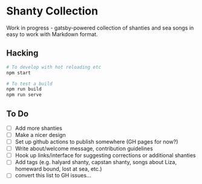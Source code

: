 # Shanty Collection

Work in progress - gatsby-powered collection of shanties and sea songs in easy to work with Markdown format.

## Hacking

```sh
# To develop with hot reloading etc
npm start

# To test a build
npm run build
npm run serve
```

## To Do

- [ ] Add more shanties
- [ ] Make a nicer design
- [ ] Set up github actions to publish somewhere (GH pages for now?)
- [ ] Write about/welcome message, contribution guidelines
- [ ] Hook up links/interface for suggesting corrections or additional shanties
- [ ] Add tags (e.g. halyard shanty, capstan shanty, songs about Liza, homeward bound, lost at sea, etc.)
- [ ] convert this list to GH issues...